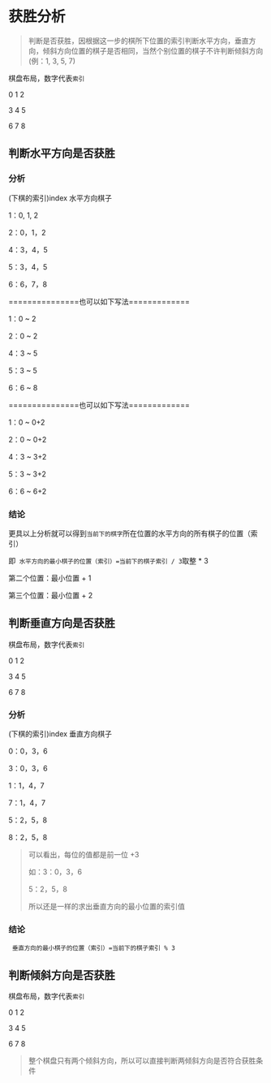 

# 获胜分析

> 判断是否获胜，因根据这一步的棋所下位置的索引判断水平方向，垂直方向，倾斜方向位置的棋子是否相同，当然个别位置的棋子不许判断倾斜方向(例：1, 3, 5, 7)

棋盘布局，数字代表`索引`

0	1	2

3	4	5

6	7	8

## 判断水平方向是否获胜

### 分析

(下棋的索引)index		水平方向棋子

1：0,	1,	2

2：0，1，2

4：3，4，5

5：3，4，5

6：6，7，8

===============也可以如下写法=============

1：0 ~ 2

2：0 ~ 2

4：3 ~ 5

5：3 ~ 5

6：6 ~ 8

===============也可以如下写法=============

1：0 ~ 0+2

2：0 ~ 0+2

4：3 ~ 3+2

5：3 ~ 3+2

6：6 ~ 6+2

### 结论

更具以上分析就可以得到`当前下的棋字`所在位置的水平方向的所有棋子的位置（索引）

即` 水平方向的最小棋子的位置（索引）=当前下的棋子索引 / 3`取整 * 3   

第二个位置：最小位置 + 1

第三个位置：最小位置 + 2



## 判断垂直方向是否获胜

棋盘布局，数字代表`索引`

0	1	2

3	4	5

6	7	8

### 分析

(下棋的索引)index		垂直方向棋子

0：0，3，6

3：0，3，6

1：1，4，7

7：1，4，7

5：2，5，8

8：2，5，8

> 可以看出，每位的值都是前一位 +3 
>
> 如：3：0，3，6
>
> 5：2，5，8
>
> 所以还是一样的求出垂直方向的最小位置的索引值

### 结论

` 垂直方向的最小棋子的位置（索引）=当前下的棋子索引 % 3`   

## 判断倾斜方向是否获胜

棋盘布局，数字代表`索引`

0	1	2

3	4	5

6	7	8

> 整个棋盘只有两个倾斜方向，所以可以直接判断两倾斜方向是否符合获胜条件









